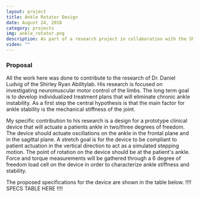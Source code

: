 ```yaml
---
layout: project
title: Ankle Rotator Design
date: August 24, 2018
category: projects
img: ankle_rotator.png
description: As part of a research project in collaboration with the Shirley Ryan Abilitylab I designed a prototype clinical device for measuring ankle stiffness. Many people that suffer ankle injuries develop chronic ankle instability which leads to more injuries. This research proposes that ankle stability is directly dependent on ankle stiffness. The design work I did on this project will lead to a device that can accurately quantize ankle stiffness in order to provide better insight for ankle treatment.
video: ""
---
```


### Proposal
All the work here was done to contribute to the research of Dr. Daniel Ludvig of the Shirley Ryan Abilitylab. His research is focused on investigating neuromuscular motor control of the limbs. The long term goal is to develop individualized treatment plans that will eliminate chronic ankle instability. As a first step the central hypothesis is that the main factor for ankle stability is the mechanical stiffness of the joint. 

My specific contribution to his research is a design for a prototype clinical device that will actuate a patients ankle in two/three degrees of freedom. The device should actuate oscillations on the ankle in the frontal plane and in the sagittal plane. A stretch goal is for the device to be compliant to patient actuation in the vertical direction to act as a simulated stepping motion. The point of rotation on the device should be at the patient's ankle. Force and torque measurements will be gathered through a 6 degree of freedom load cell on the device in order to characterize ankle stiffness and stability.

The proposed specifications for the device are shown in the table below.
!!!!
SPECS TABLE HERE
!!!!

 
